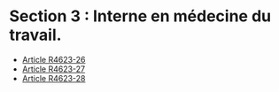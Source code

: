 # Section 3 : Interne en médecine du travail.

* [Article R4623-26](./LEGIARTI000025279809.md)
* [Article R4623-27](./LEGIARTI000025279807.md)
* [Article R4623-28](./LEGIARTI000025279803.md)
